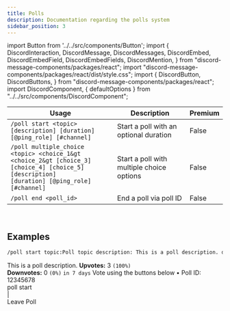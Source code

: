 ```yaml
---
title: Polls
description: Documentation regarding the polls system
sidebar_position: 3
---
```


import Button from '../../src/components/Button';
import {
  DiscordInteraction,
  DiscordMessage,
  DiscordMessages,
  DiscordEmbed,
  DiscordEmbedField,
  DiscordEmbedFields,
  DiscordMention,
} from "discord-message-components/packages/react";
import "discord-message-components/packages/react/dist/style.css";
import {
  DiscordButton,
  DiscordButtons,
} from "discord-message-components/packages/react";
import DiscordComponent, { defaultOptions } from "../../src/components/DiscordComponent";

|     Usage               |  Description   | Premium |
| ----------------------- | ----------- | ----------- |
| <code>/poll start &lt;topic&gt; [description] [duration] [@ping_role] [#channel]</code> | Start a poll with an optional duration       |   False        |
| <code>/poll multiple_choice &lt;topic&gt; &lt;choice_1&gt &lt;choice_2&gt  [choice_3] [choice_4] [choice_5] [description] [duration] [@ping_role] [#channel]</code> | Start a poll with multiple choice options       |   False        |
| <code>/poll end &lt;poll_id&gt;</code>   | End a poll via poll ID        |     False        |

<br/>

## Examples

```txt
/poll start topic:Poll topic description: This is a poll description. duration: 7d
```

<DiscordComponent>
    <DiscordMessage author="Docs Bot" avatar="blue" bot>
        <DiscordEmbed
        embedTitle="Poll topic"
        borderColor="#5865f2"
        timestamp="12/24/2022"
        authorIcon="/img/logo.png"
        footerIcon="/img/logo.png"
        authorName="Poll by User#0000"
        >
        This is a poll description.            
            <DiscordEmbedFields slot="fields" inline="true">
                <DiscordEmbedField fieldTitle="Votes">
                <strong>Upvotes:</strong> 3 <code>(100%)</code>
                <br/>
                <strong>Downvotes:</strong> 0 <code>(0%)</code>
                </DiscordEmbedField>
                <DiscordEmbedField fieldTitle="Ends">
                <code>in 7 days</code>
                </DiscordEmbedField>
            </DiscordEmbedFields>
            <span slot="footer">Vote using the buttons below • Poll ID: 12345678</span>
        </DiscordEmbed>
      <div slot="interactions">
        <DiscordInteraction profile="bob" command>
          poll start
        </DiscordInteraction>
      </div>
      <div>
        <DiscordButtons>
          <DiscordButton type="success" emoji="✅"></DiscordButton>
          <DiscordButton type="secondary" disabled="true">|</DiscordButton>
          <DiscordButton type="danger" emoji="❌"></DiscordButton>
        </DiscordButtons>
      </div>
      <div slot="actions">
        <DiscordButtons>
          <DiscordButton type="danger" emoji="🚪">Leave Poll</DiscordButton>
        </DiscordButtons>
      </div>
    </DiscordMessage>
</DiscordComponent>

<br/>
